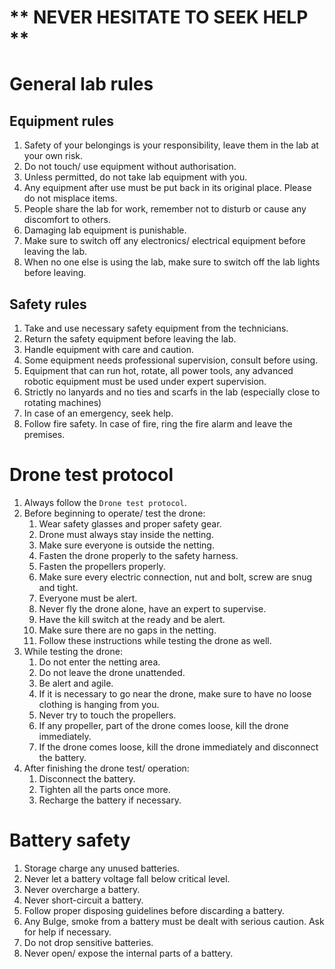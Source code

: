# ** NEVER HESITATE TO SEEK HELP **
# General lab rules
## Equipment rules
1. Safety of your belongings is your responsibility, leave them in the lab at your own risk.
2. Do not touch/ use equipment without authorisation.
3. Unless permitted, do not take lab equipment with you.
4. Any equipment after use must be put back in its original place. Please do not misplace items.
5. People share the lab for work, remember not to disturb or cause any discomfort to others.
6. Damaging lab equipment is punishable.
7. Make sure to switch off any electronics/ electrical equipment before leaving the lab.
8. When no one else is using the lab, make sure to switch off the lab lights before leaving.

## Safety rules
1. Take and use necessary safety equipment from the technicians.
2. Return the safety equipment before leaving the lab.
3. Handle equipment with care and caution.
4. Some equipment needs professional supervision, consult before using.
5. Equipment that can run hot, rotate, all power tools, any advanced robotic equipment must be used under expert supervision.
6. Strictly no lanyards and no ties and scarfs in the lab (especially close to rotating machines)
7. In case of an emergency, seek help.
8. Follow fire safety. In case of fire, ring the fire alarm and leave the premises.

# Drone test protocol
1. Always follow the `Drone test protocol`.
2. Before beginning to operate/ test the drone:
    1. Wear safety glasses and proper safety gear.
    2. Drone must always stay inside the netting.
    3. Make sure everyone is outside the netting.
    4. Fasten the drone properly to the safety harness.
    5. Fasten the propellers properly.
    6. Make sure every electric connection, nut and bolt, screw are snug and tight.
    7. Everyone must be alert.
    8. Never fly the drone alone, have an expert to supervise.
    9. Have the kill switch at the ready and be alert.
    10. Make sure there are no gaps in the netting.
    11. Follow these instructions while testing the drone as well.
3. While testing the drone:
    1. Do not enter the netting area.
    2. Do not leave the drone unattended.
    3. Be alert and agile.
    4. If it is necessary to go near the drone, make sure to have no loose clothing is hanging from you.
    5. Never try to touch the propellers.
    6. If any propeller, part of the drone comes loose, kill the drone immediately.
    7. If the drone comes loose, kill the drone immediately and disconnect the battery.
4. After finishing the drone test/ operation:
    1. Disconnect the battery.
    2. Tighten all the parts once more.
    3. Recharge the battery if necessary.

# Battery safety
1. Storage charge any unused batteries.
2. Never let a battery voltage fall below critical level.
3. Never overcharge a battery.
4. Never short-circuit a battery.
5. Follow proper disposing guidelines before discarding a battery.
6. Any Bulge, smoke from a battery must be dealt with serious caution. Ask for help if necessary.
7. Do not drop sensitive batteries.
8. Never open/ expose the internal parts of a battery.


